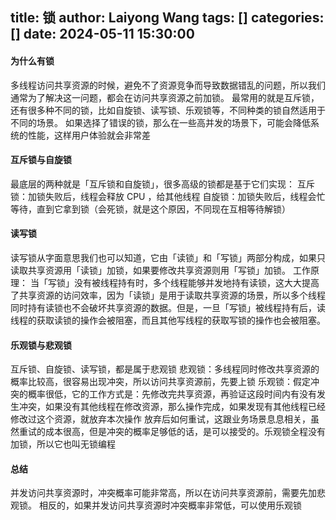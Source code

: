 title: 锁
author: Laiyong Wang
tags: []
categories: []
date: 2024-05-11 15:30:00
---
#### 为什么有锁
  多线程访问共享资源的时候，避免不了资源竞争而导致数据错乱的问题，所以我们通常为了解决这一问题，都会在访问共享资源之前加锁。
  最常用的就是互斥锁，还有很多种不同的锁，比如自旋锁、读写锁、乐观锁等，不同种类的锁自然适用于不同的场景。
  如果选择了错误的锁，那么在一些高并发的场景下，可能会降低系统的性能，这样用户体验就会非常差
  
#### 互斥锁与自旋锁
  最底层的两种就是「互斥锁和自旋锁」，很多高级的锁都是基于它们实现：
  互斥锁：加锁失败后，线程会释放 CPU ，给其他线程
  自旋锁：加锁失败后，线程会忙等待，直到它拿到锁（会死锁，就是这个原因，不同现在互相等待解锁）
#### 读写锁
  读写锁从字面意思我们也可以知道，它由「读锁」和「写锁」两部分构成，如果只读取共享资源用「读锁」加锁，如果要修改共享资源则用「写锁」加锁。
  工作原理：
  当「写锁」没有被线程持有时，多个线程能够并发地持有读锁，这大大提高了共享资源的访问效率，因为「读锁」是用于读取共享资源的场景，所以多个线程同时持有读锁也不会破坏共享资源的数据。但是，一旦「写锁」被线程持有后，读线程的获取读锁的操作会被阻塞，而且其他写线程的获取写锁的操作也会被阻塞。
  
#### 乐观锁与悲观锁
  互斥锁、自旋锁、读写锁，都是属于悲观锁
  悲观锁：多线程同时修改共享资源的概率比较高，很容易出现冲突，所以访问共享资源前，先要上锁
  乐观锁：假定冲突的概率很低，它的工作方式是：先修改完共享资源，再验证这段时间内有没有发生冲突，如果没有其他线程在修改资源，那么操作完成，如果发现有其他线程已经修改过这个资源，就放弃本次操作
  放弃后如何重试，这跟业务场景息息相关，虽然重试的成本很高，但是冲突的概率足够低的话，是可以接受的。乐观锁全程没有加锁，所以它也叫无锁编程
#### 总结
  并发访问共享资源时，冲突概率可能非常高，所以在访问共享资源前，需要先加悲观锁。
  相反的，如果并发访问共享资源时冲突概率非常低，可以使用乐观锁